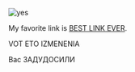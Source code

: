 ![yes](https://encrypted-tbn0.gstatic.com/images?q=tbn:ANd9GcTxv0ZriZcdd6sSUGsJ_rP97el2qYPB-ub5iCy1qCVY4A0Zd658x7whhhSZaiH6FrmQL_k&usqp=CAU)

My favorite link is [BEST LINK EVER](https://github.com/DanilUltrakill/UIP3lab/blob/main/README.md).

VOT ETO IZMENENIA

Вас ЗАДУДОСИЛИ
